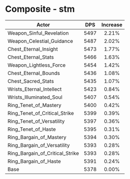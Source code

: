 # Composite - stm
| Actor | DPS | Increase |
|---|:---:|:---:|
|Weapon_Sinful_Revelation|5497|2.21%|
|Weapon_Celestial_Guidance|5487|2.02%|
|Chest_Eternal_Insight|5473|1.77%|
|Chest_Eternal_Stats|5466|1.63%|
|Weapon_Lightless_Force|5454|1.42%|
|Chest_Eternal_Bounds|5436|1.08%|
|Chest_Sacred_Stats|5435|1.07%|
|Wrists_Eternal_Intellect|5423|0.84%|
|Wrists_Illuminated_Soul|5407|0.54%|
|Ring_Tenet_of_Mastery|5400|0.42%|
|Ring_Tenet_of_Critical_Strike|5399|0.39%|
|Ring_Tenet_of_Versatility|5397|0.36%|
|Ring_Tenet_of_Haste|5395|0.31%|
|Ring_Bargain_of_Mastery|5394|0.30%|
|Ring_Bargain_of_Versatility|5393|0.28%|
|Ring_Bargain_of_Critical_Strike|5393|0.28%|
|Ring_Bargain_of_Haste|5391|0.24%|
|Base|5378|0.00%|
